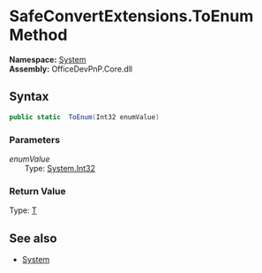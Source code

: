 # SafeConvertExtensions.ToEnum Method  
**Namespace:** [System](System.md)  
**Assembly:** OfficeDevPnP.Core.dll  
## Syntax
```C#
public static  ToEnum(Int32 enumValue)
```
### Parameters
*enumValue*  
&emsp;&emsp;Type: [System.Int32](System.Int32.md) 
&emsp;&emsp;  
  
### Return Value
Type: [T](T.md)  

## See also
- [System](System.md)

